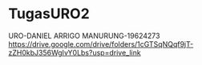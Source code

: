 # TugasURO2
URO-DANIEL ARRIGO MANURUNG-19624273
https://drive.google.com/drive/folders/1cGTSqNQqf9jT-zZH0kbJ356WgIvY0Lbs?usp=drive_link
